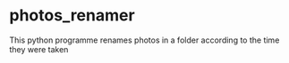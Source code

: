 # photos_renamer
This python programme renames photos in a folder according to the time they were taken

